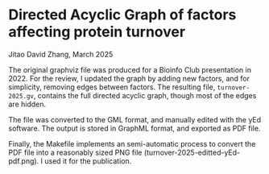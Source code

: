 Directed Acyclic Graph of factors affecting protein turnover
===
Jitao David Zhang, March 2025

The original graphviz file was produced for a Bioinfo Club presentation in 2022. For the review, I updated the graph by adding new factors, and for simplicity, removing edges between factors. The resulting file, `turnover-2025.gv`, contains the full directed acyclic graph, though most of the edges are hidden.

The file was converted to the GML format, and manually edited with the yEd software. The output is stored in GraphML format, and exported as PDF file.

Finally, the Makefile implements an semi-automatic process to convert the PDF file into a reasonably sized PNG file (turnover-2025-editted-yEd-pdf.png). I used it for the publication.
